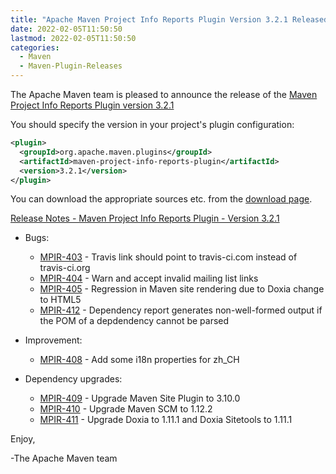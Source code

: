 ```yaml
---
title: "Apache Maven Project Info Reports Plugin Version 3.2.1 Released"
date: 2022-02-05T11:50:50
lastmod: 2022-02-05T11:50:50
categories:
  - Maven
  - Maven-Plugin-Releases
---
```

The Apache Maven team is pleased to announce the release of the 
[Maven Project Info Reports Plugin version 3.2.1](https://maven.apache.org/plugins/maven-project-info-reports-plugin/)

You should specify the version in your project's plugin configuration:

```xml
<plugin>
  <groupId>org.apache.maven.plugins</groupId>
  <artifactId>maven-project-info-reports-plugin</artifactId>
  <version>3.2.1</version>
</plugin>
```

You can download the appropriate sources etc. from the 
[download page](https://maven.apache.org/plugins/maven-project-info-reports-plugin/download.cgi).

<!-- more --> 

[Release Notes - Maven Project Info Reports Plugin - Version 3.2.1](https://issues.apache.org/jira/secure/ReleaseNote.jspa?projectId=12317821&version=12351375)


* Bugs:
  * [MPIR-403](https://issues.apache.org/jira/browse/MPIR-403) - Travis link should point to travis-ci.com instead of travis-ci.org
  * [MPIR-404](https://issues.apache.org/jira/browse/MPIR-404) - Warn and accept invalid mailing list links
  * [MPIR-405](https://issues.apache.org/jira/browse/MPIR-405) - Regression in Maven site rendering due to Doxia change to HTML5
  * [MPIR-412](https://issues.apache.org/jira/browse/MPIR-412) - Dependency report generates non-well-formed output if the POM of a depdendency cannot be parsed

* Improvement:
 
  * [MPIR-408](https://issues.apache.org/jira/browse/MPIR-408) - Add some i18n properties for zh_CH

* Dependency upgrades:
 
  * [MPIR-409](https://issues.apache.org/jira/browse/MPIR-409) - Upgrade Maven Site Plugin to 3.10.0
  * [MPIR-410](https://issues.apache.org/jira/browse/MPIR-410) - Upgrade Maven SCM to 1.12.2
  * [MPIR-411](https://issues.apache.org/jira/browse/MPIR-411) - Upgrade Doxia to 1.11.1 and Doxia Sitetools to 1.11.1


Enjoy,

-The Apache Maven team 

